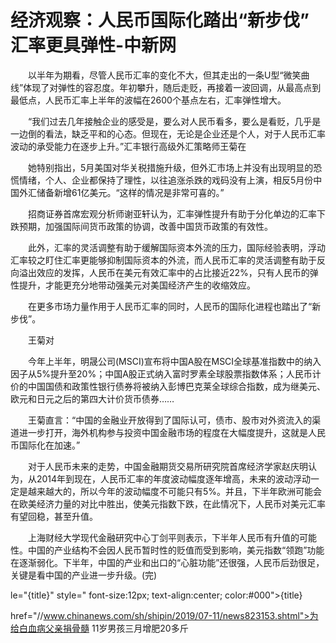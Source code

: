 # 经济观察：人民币国际化踏出“新步伐” 汇率更具弹性-中新网

　　以半年为期看，尽管人民币汇率的变化不大，但其走出的一条U型“微笑曲线”体现了对弹性的容忍度。年初攀升，随后走贬，再接着一波回调，从最高点到最低点，人民币汇率上半年的波幅在2600个基点左右，汇率弹性增大。

　　“我们过去几年接触企业的感受是，要么对人民币看多，要么是看贬，几乎是一边倒的看法，缺乏平和的心态。但现在，无论是企业还是个人，对于人民币汇率波动的承受能力在逐步上升。”汇丰银行高级外汇策略师王菊在

　　她特别指出，5月美国对华关税措施升级，但外汇市场上并没有出现明显的恐慌情绪，个人、企业都保持了理性，以往追涨杀跌的戏码没有上演，相反5月份中国外汇储备新增61亿美元。“这样的情况是非常可喜的。”

　　招商证券首席宏观分析师谢亚轩认为，汇率弹性提升有助于分化单边的汇率下跌预期，加强国际间货币政策的协调，改善中国货币政策的有效性。

　　此外，汇率的灵活调整有助于缓解国际资本外流的压力，国际经验表明，浮动汇率较之盯住汇率更能够抑制国际资本的外流，而人民币汇率的灵活调整有助于反向溢出效应的发挥，人民币在美元有效汇率中的占比接近22%，只有人民币的弹性提升，才能更充分地带动强美元对美国经济产生的收缩效应。

　　在更多市场力量作用于人民币汇率的同时，人民币的国际化进程也踏出了“新步伐”。

　　王菊对

　　今年上半年，明晟公司(MSCI)宣布将中国A股在MSCI全球基准指数中的纳入因子从5%提升至20%；中国A股正式纳入富时罗素全球股票指数体系；人民币计价的中国国债和政策性银行债券将被纳入彭博巴克莱全球综合指数，成为继美元、欧元和日元之后的第四大计价货币债券……

　　王菊直言：“中国的金融业开放得到了国际认可，债市、股市对外资流入的渠道进一步打开，海外机构参与投资中国金融市场的程度在大幅度提升，这就是人民币国际化在加速。”

　　对于人民币未来的走势，中国金融期货交易所研究院首席经济学家赵庆明认为，从2014年到现在，人民币汇率的年度波动幅度逐年增高，未来的波动浮动一定是越来越大的，所以今年的波动幅度不可能只有5%。并且，下半年欧洲可能会在欧美经济力量的对比中胜出，使美元指数下跌，在此情况下，人民币对美元汇率有望回稳，甚至升值。

　　上海财经大学现代金融研究中心丁剑平则表示，下半年人民币有升值的可能性。中国的产业结构不会因人民币暂时性的贬值而受到影响，美元指数“领跑”功能在逐渐弱化。下半年，中国的产业和出口的“心脏功能”还很强，人民币后劲很足，关键是看中国的产业进一步升级。(完)

le="{title}" style=" font-size:12px; text-align:center; color:#000">{title}

href="//www.chinanews.com/sh/shipin/2019/07-11/news823153.shtml">为给白血病父亲捐骨髓 11岁男孩三月增肥20多斤

